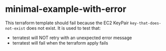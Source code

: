 # minimal-example-with-error

This terraform template should fail because the EC2 KeyPair `key-that-does-not-exist` does not exist.  It is used to 
test that:
 
- terratest will NOT retry with an unexpected error message
- terratest will fail when the terraform apply fails